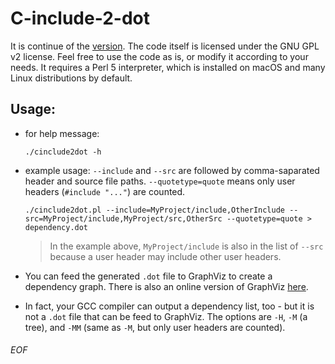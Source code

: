 # C-include-2-dot

It is continue of the [version](https://github.com/frabcus/cinclude2dot). The code itself is licensed under the GNU GPL v2 license. Feel free to use
the code as is, or modify it according to your needs. It requires a Perl 5 interpreter, which is installed on macOS and many Linux distributions by default.

## Usage:
- for help message:
	```
	./cinclude2dot -h
	```

- example usage: `--include` and `--src` are followed by comma-saparated header and source file paths. `--quotetype=quote` means only user headers (`#include "..."`) are counted.
	```
	./cinclude2dot.pl --include=MyProject/include,OtherInclude --src=MyProject/include,MyProject/src,OtherSrc --quotetype=quote > dependency.dot
	```
	>  In the example above, `MyProject/include` is also in the list of `--src` because a user header may include other user headers.

- You can feed the generated `.dot` file to GraphViz to create a dependency graph. There is also an online version of GraphViz [here](http://webgraphviz.com).

- In fact, your GCC compiler can output a dependency list, too - but it is not a `.dot` file that can be feed to GraphViz. The options are `-H`, `-M` (a tree), and `-MM` (same as `-M`, but only user headers are counted).

###### EOF
